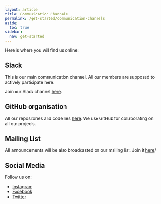 ```yaml
---
layout: article
title: Communication Channels
permalink: /get-started/communication-channels
aside:
  toc: true
sidebar:
  nav: get-started
---
```


Here is where you will find us online:

## Slack

This is our main communication channel. All our members are supposed to actively participate here.

Join our Slack channel [here](https://join.slack.com/t/pes-os/shared_invite/enQtNzE3MzI2MjU5NzY2LWNjMjgwMjJkNTJlMTljNzI2MTkxZWM0MTA1NDQ4M2NiNGI0MjA3YTgzYTAzMTkwMzBmZTdmOGQwNjdlNzc5YmY).

## GitHub organisation

All our repositories and code lies [here](). We use GitHub for collaborating on all our projects.

## Mailing List

All announcements will be also broadcasted on our mailing list. Join it [here]()/

## Social Media

Follow us on:

- [Instagram]()
- [Facebook]()
- [Twitter]()
